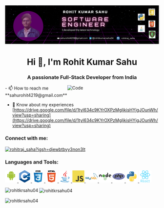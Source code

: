 ![logo](https://github.com/rohitkrsahu04/rohitkrsahu04/blob/main/ROHIT%20KUMAR%20SAHU.png)
<h1 align="center">Hi 👋, I'm Rohit Kumar Sahu</h1>
<h3 align="center">A passionate Full-Stack Developer from India</h3>
<img align="right" alt="Code" width="300" src="https://i.pinimg.com/originals/54/e3/7d/54e37d8074ebcde1d96c77d7b2a7f310.gif">
- 📫 How to reach me **sahurohit4219@gmail.com**

- 📄 Know about my experiences [https://drive.google.com/file/d/1tyl634c9KYrOXPzMgljkisHYjgJOunWh/view?usp=sharing](https://drive.google.com/file/d/1tyl634c9KYrOXPzMgljkisHYjgJOunWh/view?usp=sharing)

<h3 align="left">Connect with me:</h3>
<p align="left">
<a href="https://instagram.com/rohitraj_saha?igsh=djewbtbyy3non3lt" target="blank"><img align="center" src="https://raw.githubusercontent.com/rahuldkjain/github-profile-readme-generator/master/src/images/icons/Social/instagram.svg" alt="rohitraj_saha?igsh=djewbtbyy3non3lt" height="30" width="40" /></a>
</p>

<h3 align="left">Languages and Tools:</h3>
<p align="left"> <a href="https://developer.android.com" target="_blank" rel="noreferrer"> <img src="https://raw.githubusercontent.com/devicons/devicon/master/icons/android/android-original-wordmark.svg" alt="android" width="40" height="40"/> </a> <a href="https://www.w3schools.com/cpp/" target="_blank" rel="noreferrer"> <img src="https://raw.githubusercontent.com/devicons/devicon/master/icons/cplusplus/cplusplus-original.svg" alt="cplusplus" width="40" height="40"/> </a> <a href="https://www.w3schools.com/css/" target="_blank" rel="noreferrer"> <img src="https://raw.githubusercontent.com/devicons/devicon/master/icons/css3/css3-original-wordmark.svg" alt="css3" width="40" height="40"/> </a> <a href="https://www.w3.org/html/" target="_blank" rel="noreferrer"> <img src="https://raw.githubusercontent.com/devicons/devicon/master/icons/html5/html5-original-wordmark.svg" alt="html5" width="40" height="40"/> </a> <a href="https://www.java.com" target="_blank" rel="noreferrer"> <img src="https://raw.githubusercontent.com/devicons/devicon/master/icons/java/java-original.svg" alt="java" width="40" height="40"/> </a> <a href="https://developer.mozilla.org/en-US/docs/Web/JavaScript" target="_blank" rel="noreferrer"> <img src="https://raw.githubusercontent.com/devicons/devicon/master/icons/javascript/javascript-original.svg" alt="javascript" width="40" height="40"/> </a> <a href="https://www.mysql.com/" target="_blank" rel="noreferrer"> <img src="https://raw.githubusercontent.com/devicons/devicon/master/icons/mysql/mysql-original-wordmark.svg" alt="mysql" width="40" height="40"/> </a> <a href="https://nodejs.org" target="_blank" rel="noreferrer"> <img src="https://raw.githubusercontent.com/devicons/devicon/master/icons/nodejs/nodejs-original-wordmark.svg" alt="nodejs" width="40" height="40"/> </a> <a href="https://www.php.net" target="_blank" rel="noreferrer"> <img src="https://raw.githubusercontent.com/devicons/devicon/master/icons/php/php-original.svg" alt="php" width="40" height="40"/> </a> <a href="https://www.python.org" target="_blank" rel="noreferrer"> <img src="https://raw.githubusercontent.com/devicons/devicon/master/icons/python/python-original.svg" alt="python" width="40" height="40"/> </a> <a href="https://reactjs.org/" target="_blank" rel="noreferrer"> <img src="https://raw.githubusercontent.com/devicons/devicon/master/icons/react/react-original-wordmark.svg" alt="react" width="40" height="40"/> </a> </p>

<p><img align="left" src="https://github-readme-stats.vercel.app/api/top-langs?username=rohitkrsahu04&show_icons=true&locale=en&layout=compact" alt="rohitkrsahu04" /></p>

<p>&nbsp;<img align="center" src="https://github-readme-stats.vercel.app/api?username=rohitkrsahu04&show_icons=true&locale=en" alt="rohitkrsahu04" /></p>

<p><img align="center" src="https://github-readme-streak-stats.herokuapp.com/?user=rohitkrsahu04&" alt="rohitkrsahu04" /></p>

